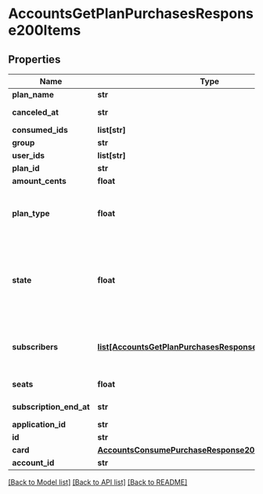# AccountsGetPlanPurchasesResponse200Items

## Properties
Name | Type | Description | Notes
------------ | ------------- | ------------- | -------------
**plan_name** | **str** | Plan name | [optional] 
**canceled_at** | **str** | Purchase canceled at | [optional] 
**consumed_ids** | **list[str]** | Consumed Ids | [optional] 
**group** | **str** | Group | [optional] 
**user_ids** | **list[str]** | User Ids | [optional] 
**plan_id** | **str** | Plan id | [optional] 
**amount_cents** | **float** | Amount cents | [optional] 
**plan_type** | **float** | Plan type (0-RECURRING, 1-CONSUMABLE, 2-ONE_TIME) | [optional] 
**state** | **float** | Purchase state (1-DELETED, 2-CANCELED, 3-UNPAID, 4-PAST_DUE,             5-TRIALING, 6-ACTIVE, 7-CONSUMED) | [optional] 
**subscribers** | [**list[AccountsGetPlanPurchasesResponse200Subscribers]**](AccountsGetPlanPurchasesResponse200Subscribers.md) | List of subscribers included in this individual purchase | [optional] 
**seats** | **float** | Number of seats | [optional] 
**subscription_end_at** | **str** | Subscription end at | [optional] 
**application_id** | **str** | Application Id | [optional] 
**id** | **str** | Purchase Id | [optional] 
**card** | [**AccountsConsumePurchaseResponse200Card**](AccountsConsumePurchaseResponse200Card.md) |  | [optional] 
**account_id** | **str** | Account id | [optional] 

[[Back to Model list]](../README.md#documentation-for-models) [[Back to API list]](../README.md#documentation-for-api-endpoints) [[Back to README]](../README.md)


